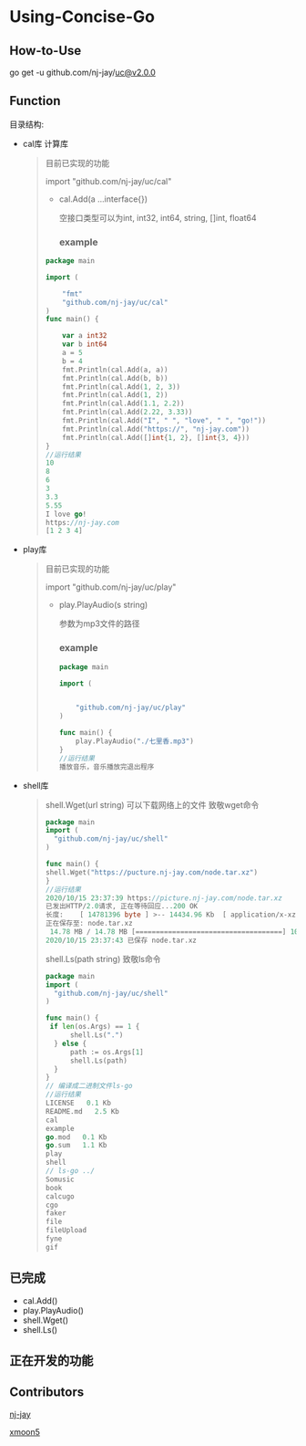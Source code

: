 # Using-Concise-Go

## How-to-Use

go get -u github.com/nj-jay/uc@v2.0.0

## Function

目录结构:

* cal库 计算库 

  > 目前已实现的功能
  >
  > import "github.com/nj-jay/uc/cal"
  >
  > * cal.Add(a ...interface{}) 
  >
  >   空接口类型可以为int, int32, int64, string, []int, float64
  >
  >   ### example
  >
  > ```go
  > package main
  > 
  > import (
  > 
  >     "fmt"
  >     "github.com/nj-jay/uc/cal"
  > )
  > func main() {
  > 
  >     var a int32
  >     var b int64
  >     a = 5
  >     b = 4
  >     fmt.Println(cal.Add(a, a))
  >     fmt.Println(cal.Add(b, b))
  >     fmt.Println(cal.Add(1, 2, 3))
  >     fmt.Println(cal.Add(1, 2))
  >     fmt.Println(cal.Add(1.1, 2.2))
  >     fmt.Println(cal.Add(2.22, 3.33))
  >     fmt.Println(cal.Add("I", " ", "love", " ", "go!"))
  >     fmt.Println(cal.Add("https://", "nj-jay.com"))
  >     fmt.Println(cal.Add([]int{1, 2}, []int{3, 4}))
  > }
  > //运行结果
  > 10
  > 8
  > 6
  > 3
  > 3.3
  > 5.55
  > I love go!
  > https://nj-jay.com
  > [1 2 3 4]
  > ```
  >

* play库

  > 目前已实现的功能
  >
  > import "github.com/nj-jay/uc/play"
  >
  > * play.PlayAudio(s string) 
  >
  >   参数为mp3文件的路径
  >
  >   ### example
  >
  >   ```go
  >   package main
  >   
  >   import (
  >   
  >
  >       "github.com/nj-jay/uc/play"
  >   )
  >   
  >   func main() {
  >       play.PlayAudio("./七里香.mp3")
  >   }
  >   //运行结果
  >   播放音乐，音乐播放完退出程序
  >   ```

* shell库

    > shell.Wget(url string) 可以下载网络上的文件 致敬wget命令
    >
    > ```go
    > package main
    > import (
    > 	"github.com/nj-jay/uc/shell"
    > )
    > 
    > func main() {
    > shell.Wget("https://pucture.nj-jay.com/node.tar.xz")
    > }
    > //运行结果
    > 2020/10/15 23:37:39 https://picture.nj-jay.com/node.tar.xz
    > 已发出HTTP/2.0请求, 正在等待回应...200 OK
    > 长度:	 [ 14781396 byte ] >-- 14434.96 Kb 	[ application/x-xz ]
    > 正在保存至: node.tar.xz
    >  14.78 MB / 14.78 MB [====================================] 100.00% 5.81 MB/s 2s
    > 2020/10/15 23:37:43 已保存 node.tar.xz
    > ```
    >
    > shell.Ls(path string) 致敬ls命令
    >
    > ```go
    > package main
    > import (
    > 	"github.com/nj-jay/uc/shell"
    > )
    > 
    > func main() {
    >  if len(os.Args) == 1 {
    > 		shell.Ls(".")
    > 	} else {
    > 		path := os.Args[1]
    > 		shell.Ls(path)
    > 	}
    > }
    > // 编译成二进制文件ls-go
    > //运行结果 
    > LICENSE   0.1 Kb
    > README.md   2.5 Kb
    > cal
    > example
    > go.mod   0.1 Kb
    > go.sum   1.1 Kb
    > play
    > shell
    > // ls-go ../
    > Somusic
    > book
    > calcugo
    > cgo
    > faker
    > file
    > fileUpload
    > fyne
    > gif
    > ```



## 已完成

* cal.Add()
* play.PlayAudio()
* shell.Wget()
* shell.Ls()

## 正在开发的功能



## Contributors

[nj-jay](https://github.com/nj-jay)

[xmoon5](https://github.com/xmoon5)
